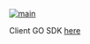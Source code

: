 [![main](https://github.com/alphauslabs/pubsub/actions/workflows/main.yml/badge.svg)](https://github.com/alphauslabs/pubsub/actions/workflows/main.yml)


Client GO SDK [here](https://github.com/alphauslabs/pubsub-sdk-go)

